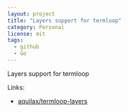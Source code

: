 ```yaml
---
layout: project
title: "Layers support for termloop"
category: Personal
license: mit
tags:
  - github
  - Go
---
```


Layers support for termloop

Links:

* [aquilax/termloop-layers](https://github.com/aquilax/termloop-layers)
